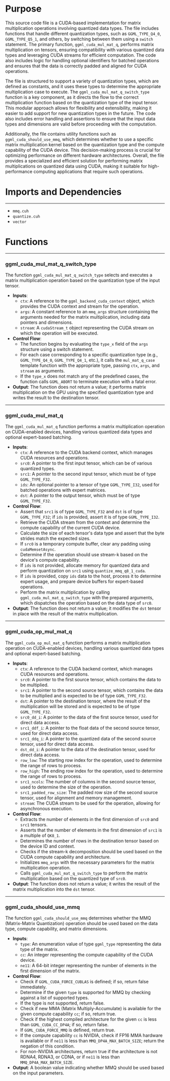 # Purpose
This source code file is a CUDA-based implementation for matrix multiplication operations involving quantized data types. The file includes functions that handle different quantization types, such as `GGML_TYPE_Q4_0`, `GGML_TYPE_Q5_1`, and others, by switching between them using a `switch` statement. The primary function, `ggml_cuda_mul_mat_q`, performs matrix multiplication on tensors, ensuring compatibility with various quantized data types and leveraging CUDA streams for efficient computation. The code also includes logic for handling optional identifiers for batched operations and ensures that the data is correctly padded and aligned for CUDA operations.

The file is structured to support a variety of quantization types, which are defined as constants, and it uses these types to determine the appropriate multiplication case to execute. The `ggml_cuda_mul_mat_q_switch_type` function is a key component, as it directs the flow to the correct multiplication function based on the quantization type of the input tensor. This modular approach allows for flexibility and extensibility, making it easier to add support for new quantization types in the future. The code also includes error handling and assertions to ensure that the input data types and dimensions are valid before proceeding with the computation.

Additionally, the file contains utility functions such as `ggml_cuda_should_use_mmq`, which determines whether to use a specific matrix multiplication kernel based on the quantization type and the compute capability of the CUDA device. This decision-making process is crucial for optimizing performance on different hardware architectures. Overall, the file provides a specialized and efficient solution for performing matrix multiplications on quantized data using CUDA, making it suitable for high-performance computing applications that require such operations.
# Imports and Dependencies

---
- `mmq.cuh`
- `quantize.cuh`
- `vector`


# Functions

---
### ggml\_cuda\_mul\_mat\_q\_switch\_type
The function `ggml_cuda_mul_mat_q_switch_type` selects and executes a matrix multiplication operation based on the quantization type of the input tensor.
- **Inputs**:
    - `ctx`: A reference to the `ggml_backend_cuda_context` object, which provides the CUDA context and stream for the operation.
    - `args`: A constant reference to an `mmq_args` structure containing the arguments needed for the matrix multiplication, including data pointers and dimensions.
    - `stream`: A `cudaStream_t` object representing the CUDA stream on which the operation will be executed.
- **Control Flow**:
    - The function begins by evaluating the `type_x` field of the `args` structure using a switch statement.
    - For each case corresponding to a specific quantization type (e.g., `GGML_TYPE_Q4_0`, `GGML_TYPE_Q4_1`, etc.), it calls the `mul_mat_q_case` template function with the appropriate type, passing `ctx`, `args`, and `stream` as arguments.
    - If the `type_x` does not match any of the predefined cases, the function calls `GGML_ABORT` to terminate execution with a fatal error.
- **Output**: The function does not return a value; it performs matrix multiplication on the GPU using the specified quantization type and writes the result to the destination tensor.


---
### ggml\_cuda\_mul\_mat\_q
The `ggml_cuda_mul_mat_q` function performs a matrix multiplication operation on CUDA-enabled devices, handling various quantized data types and optional expert-based batching.
- **Inputs**:
    - `ctx`: A reference to the CUDA backend context, which manages CUDA resources and operations.
    - `src0`: A pointer to the first input tensor, which can be of various quantized types.
    - `src1`: A pointer to the second input tensor, which must be of type `GGML_TYPE_F32`.
    - `ids`: An optional pointer to a tensor of type `GGML_TYPE_I32`, used for batched operations with expert matrices.
    - `dst`: A pointer to the output tensor, which must be of type `GGML_TYPE_F32`.
- **Control Flow**:
    - Assert that `src1` is of type `GGML_TYPE_F32` and `dst` is of type `GGML_TYPE_F32`; if `ids` is provided, assert it is of type `GGML_TYPE_I32`.
    - Retrieve the CUDA stream from the context and determine the compute capability of the current CUDA device.
    - Calculate the size of each tensor's data type and assert that the byte strides match the expected sizes.
    - If `src0` is a temporary compute buffer, clear any padding using `cudaMemsetAsync`.
    - Determine if the operation should use stream-k based on the device's compute capability.
    - If `ids` is not provided, allocate memory for quantized data and perform quantization on `src1` using `quantize_mmq_q8_1_cuda`.
    - If `ids` is provided, copy `ids` data to the host, process it to determine expert usage, and prepare device buffers for expert-based operations.
    - Perform the matrix multiplication by calling `ggml_cuda_mul_mat_q_switch_type` with the prepared arguments, which dispatches the operation based on the data type of `src0`.
- **Output**: The function does not return a value; it modifies the `dst` tensor in place with the result of the matrix multiplication.


---
### ggml\_cuda\_op\_mul\_mat\_q
The `ggml_cuda_op_mul_mat_q` function performs a matrix multiplication operation on CUDA-enabled devices, handling various quantized data types and optional expert-based batching.
- **Inputs**:
    - `ctx`: A reference to the CUDA backend context, which manages CUDA resources and operations.
    - `src0`: A pointer to the first source tensor, which contains the data to be multiplied.
    - `src1`: A pointer to the second source tensor, which contains the data to be multiplied and is expected to be of type `GGML_TYPE_F32`.
    - `dst`: A pointer to the destination tensor, where the result of the multiplication will be stored and is expected to be of type `GGML_TYPE_F32`.
    - `src0_dd_i`: A pointer to the data of the first source tensor, used for direct data access.
    - `src1_ddf_i`: A pointer to the float data of the second source tensor, used for direct data access.
    - `src1_ddq_i`: A pointer to the quantized data of the second source tensor, used for direct data access.
    - `dst_dd_i`: A pointer to the data of the destination tensor, used for direct data access.
    - `row_low`: The starting row index for the operation, used to determine the range of rows to process.
    - `row_high`: The ending row index for the operation, used to determine the range of rows to process.
    - `src1_ncols`: The number of columns in the second source tensor, used to determine the size of the operation.
    - `src1_padded_row_size`: The padded row size of the second source tensor, used for alignment and memory management.
    - `stream`: The CUDA stream to be used for the operation, allowing for asynchronous execution.
- **Control Flow**:
    - Extracts the number of elements in the first dimension of `src0` and `src1` tensors.
    - Asserts that the number of elements in the first dimension of `src1` is a multiple of `QK8_1`.
    - Determines the number of rows in the destination tensor based on the device ID and context.
    - Checks if the stream-k decomposition should be used based on the CUDA compute capability and architecture.
    - Initializes `mmq_args` with the necessary parameters for the matrix multiplication operation.
    - Calls `ggml_cuda_mul_mat_q_switch_type` to perform the matrix multiplication based on the quantized type of `src0`.
- **Output**: The function does not return a value; it writes the result of the matrix multiplication into the `dst` tensor.


---
### ggml\_cuda\_should\_use\_mmq
The function `ggml_cuda_should_use_mmq` determines whether the MMQ (Matrix-Matrix Quantization) operation should be used based on the data type, compute capability, and matrix dimensions.
- **Inputs**:
    - `type`: An enumeration value of type `ggml_type` representing the data type of the matrix.
    - `cc`: An integer representing the compute capability of the CUDA device.
    - `ne11`: A 64-bit integer representing the number of elements in the first dimension of the matrix.
- **Control Flow**:
    - Check if `GGML_CUDA_FORCE_CUBLAS` is defined; if so, return false immediately.
    - Determine if the given `type` is supported for MMQ by checking against a list of supported types.
    - If the type is not supported, return false.
    - Check if new MMA (Matrix Multiply-Accumulate) is available for the given compute capability `cc`; if so, return true.
    - Check if the highest compiled architecture for the given `cc` is less than `GGML_CUDA_CC_DP4A`; if so, return false.
    - If `GGML_CUDA_FORCE_MMQ` is defined, return true.
    - If the compute capability `cc` is NVIDIA, check if FP16 MMA hardware is available or if `ne11` is less than `MMQ_DP4A_MAX_BATCH_SIZE`; return the negation of this condition.
    - For non-NVIDIA architectures, return true if the architecture is not RDNA4, RDNA3, or CDNA, or if `ne11` is less than `MMQ_DP4A_MAX_BATCH_SIZE`.
- **Output**: A boolean value indicating whether MMQ should be used based on the input parameters.



